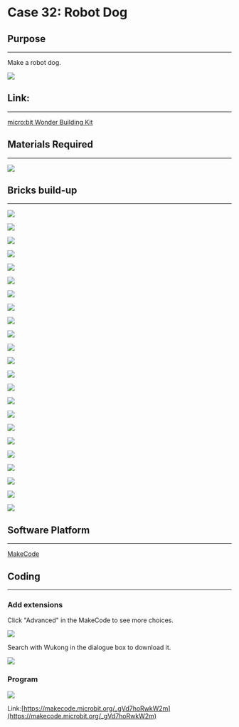 # Case 32: Robot Dog

## Purpose
---
Make a robot dog.
 
![](./images/Wonder-Building-Kit-case-32-01.png)

## Link: 
---
[micro:bit Wonder Building Kit](https://www.elecfreaks.com/micro-bit-wonder-building-kit-without-micro-bit-board.html)

## Materials Required
---
![](./images/Wonder-Building-Kit-step-case-32-01.png)

## Bricks build-up
---

![](./images/Wonder-Building-Kit-step-case-32-02.png)

![](./images/Wonder-Building-Kit-step-case-32-03.png)

![](./images/Wonder-Building-Kit-step-case-32-04.png)

![](./images/Wonder-Building-Kit-step-case-32-05.png)

![](./images/Wonder-Building-Kit-step-case-32-06.png)

![](./images/Wonder-Building-Kit-step-case-32-07.png)

![](./images/Wonder-Building-Kit-step-case-32-08.png)

![](./images/Wonder-Building-Kit-step-case-32-09.png)

![](./images/Wonder-Building-Kit-step-case-32-10.png)

![](./images/Wonder-Building-Kit-step-case-32-11.png)

![](./images/Wonder-Building-Kit-step-case-32-12.png)

![](./images/Wonder-Building-Kit-step-case-32-13.png)

![](./images/Wonder-Building-Kit-step-case-32-14.png)

![](./images/Wonder-Building-Kit-step-case-32-15.png)

![](./images/Wonder-Building-Kit-step-case-32-16.png)

![](./images/Wonder-Building-Kit-step-case-32-17.png)

![](./images/Wonder-Building-Kit-step-case-32-18.png)

![](./images/Wonder-Building-Kit-step-case-32-19.png)

![](./images/Wonder-Building-Kit-step-case-32-20.png)

![](./images/Wonder-Building-Kit-step-case-32-21.png)

![](./images/Wonder-Building-Kit-step-case-32-22.png)

![](./images/Wonder-Building-Kit-step-case-32-23.png)

![](./images/Wonder-Building-Kit-step-case-32-24.png)


## Software Platform
---
[MakeCode](https://makecode.microbit.org/)

## Coding
---
### Add extensions
Click "Advanced" in the MakeCode to see more choices.
 
![](./images/Wonder-Building-Kit-case-21-02.png)

Search with Wukong in the dialogue box to download it. 

![](./images/Wonder-Building-Kit-case-21-03.png)





### Program
 
![](./images/Wonder-Building-Kit-case-32-04.png)

Link:[https://makecode.microbit.org/_gVd7hoRwkW2m](https://makecode.microbit.org/_gVd7hoRwkW2m)

